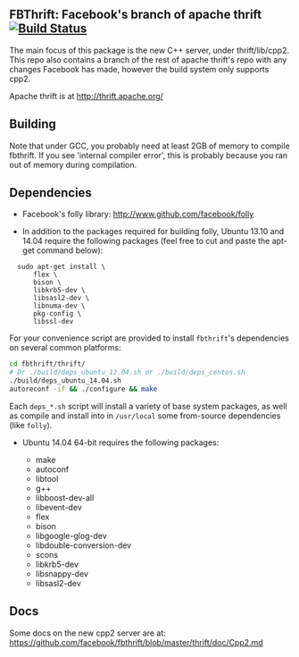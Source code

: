 FBThrift: Facebook's branch of apache thrift [![Build Status](https://travis-ci.org/facebook/fbthrift.svg?branch=master)](https://travis-ci.org/facebook/fbthrift)
--------------------------------------------

The main focus of this package is the new C++ server, under thrift/lib/cpp2.  This repo also contains a branch of the rest of apache thrift's repo with any changes Facebook has made, however the build system only supports cpp2.

Apache thrift is at http://thrift.apache.org/

Building
--------

Note that under GCC, you probably need at least 2GB of memory to compile fbthrift.  If you see 'internal compiler error', this is probably because you ran out of memory during compilation.

Dependencies
------------

 - Facebook's folly library: http://www.github.com/facebook/folly

 - In addition to the packages required for building folly, Ubuntu 13.10 and
   14.04 require the following packages (feel free to cut and paste the apt-get
   command below):

```
  sudo apt-get install \
      flex \
      bison \
      libkrb5-dev \
      libsasl2-dev \
      libnuma-dev \
      pkg-config \
      libssl-dev
```

For your convenience script are provided to install `fbthrift`'s
dependencies on several common platforms:

```sh
cd fbthrift/thrift/
# Or ./build/deps_ubuntu_12.04.sh or ./build/deps_centos.sh
./build/deps_ubuntu_14.04.sh  
autoreconf -if && ./configure && make
```

Each `deps_*.sh` script will install a variety of base system packages, as
well as compile and install into in `/usr/local` some from-source
dependencies (like `folly`).

 - Ubuntu 14.04 64-bit requires the following packages:

    - make
    - autoconf
    - libtool
    - g++
    - libboost-dev-all
    - libevent-dev
    - flex
    - bison
    - libgoogle-glog-dev
    - libdouble-conversion-dev
    - scons
    - libkrb5-dev
    - libsnappy-dev
    - libsasl2-dev

Docs
----

Some docs on the new cpp2 server are at:
https://github.com/facebook/fbthrift/blob/master/thrift/doc/Cpp2.md
